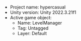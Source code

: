 <!-- UNITY CODE ASSIST INSTRUCTIONS START -->
- Project name: hypercasual
- Unity version: Unity 2022.3.21f1
- Active game object:
  - Name: LevelManager
  - Tag: Untagged
  - Layer: Default
<!-- UNITY CODE ASSIST INSTRUCTIONS END -->